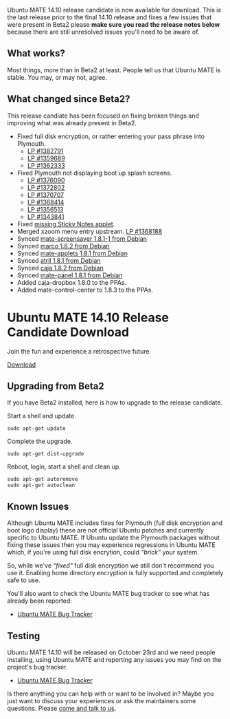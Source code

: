 <!--
.. title: Ubuntu MATE 14.10 Release Candidate
.. slug: ubuntu-mate-utopic-release-candidate
.. date: 2014-10-15 21:00:00 UTC
.. tags: Ubuntu,MATE,Utopic,release candidate
.. link:
.. description:
.. type: text
.. author: Martin Wimpress
-->

Ubuntu MATE 14.10 release candidate is now available for download.
This is the last release prior to the final 14.10 release and fixes
a few issues that were present in Beta2 please **make sure you read
the  release notes below** because there are still unresolved issues
you'll need to be aware of.

## What works?

Most things, more than in Beta2 at least. People tell us that Ubuntu
MATE is stable. You may, or may not, agree.

## What changed since Beta2?

This release candiate has been focused on fixing broken things and
improving what was already present in Beta2.

  * Fixed full disk encryption, or rather entering your pass phrase into Plymouth.
    * [LP #1382791](https://bugs.launchpad.net/ubuntu/+source/plymouth/+bug/1382791)
    * [LP #1359689](https://bugs.launchpad.net/ubuntu/+source/plymouth/+bug/1359689)
    * [LP #1362333](https://bugs.launchpad.net/ubuntu/+source/ubiquity/+bug/1362333)
  * Fixed Plymouth not displaying boot up splash screens.
    * [LP #1376090](https://bugs.launchpad.net/ubuntu/+source/plymouth/+bug/1376090)
    * [LP #1372802](https://bugs.launchpad.net/ubuntu/+source/plymouth/+bug/1372802)
    * [LP #1370707](https://bugs.launchpad.net/ubuntu/+source/plymouth/+bug/1370707)
    * [LP #1368414](https://bugs.launchpad.net/ubuntu/+source/plymouth/+bug/1368414)
    * [LP #1356513](https://bugs.launchpad.net/ubuntu/+source/plymouth/+bug/1356513)
    * [LP #1343841](https://bugs.launchpad.net/ubuntu/+source/plymouth/+bug/1343841)
  * Fixed [missing Sticky Notes applet](https://bugs.launchpad.net/ubuntu-mate/+bug/1370048).
  * Merged xzoom menu entry upstream. [LP #1368188](https://bugs.launchpad.net/ubuntu/+source/xzoom/+bug/1368188)
  * Synced [mate-screensaver 1.8.1-1 from Debian](https://bugs.launchpad.net/ubuntu/+source/mate-screensaver/+bug/1378430)
  * Synced [marco 1.8.2 from Debian](https://bugs.launchpad.net/ubuntu/+source/marco/+bug/1378429)
  * Synced [mate-applets 1.8.1 from Debian](https://bugs.launchpad.net/ubuntu/+source/mate-applets/+bug/1378427)
  * Synced [atril 1.8.1 from Debian](https://bugs.launchpad.net/ubuntu/+source/atril/+bug/1378426)
  * Synced [caja 1.8.2 from Debian](https://bugs.launchpad.net/ubuntu/+source/caja/+bug/1378425)
  * Synced [mate-panel 1.8.1 from Debian](https://bugs.launchpad.net/ubuntu/+source/mate-panel/+bug/1378421)
  * Added caja-dropbox 1.8.0 to the PPAs.
  * Added mate-control-center to 1.8.3 to the PPAs.

<div class="bs-component">
    <div class="jumbotron">
        <h1>Ubuntu MATE 14.10 Release Candidate Download</h1>
        <p>Join the fun and experience a retrospective future.</p>
        <a href="/utopic/" class="btn btn-primary btn-lg">Download</a>
        </p>
    </div>
</div>

## Upgrading from Beta2

If you have Beta2 installed, here is how to upgrade to the release
candidate.

Start a shell and update.

    sudo apt-get update
    
Complete the upgrade.    
    
    sudo apt-get dist-upgrade

Reboot, login, start a shell and clean up.

    sudo apt-get autoremove
    sudo apt-get autoclean

## Known Issues

Although Ubuntu MATE includes fixes for Plymouth (full disk encryption
and boot logo display) these are not official Ubuntu patches and
currently specific to Ubuntu MATE. If Ubuntu update the Plymouth packages
without fixing these issues then you may experience regressions in
Ubuntu MATE which, if you're using full disk encrytion, could *"brick"*
your system.

So, while we've *"fixed"* full disk encryption we still don't recommend
you use it. Enabling home directory encryption is fully supported and
completely safe to use.

You'll also want to check the Ubuntu MATE bug tracker to see what has
already been reported:

  * [Ubuntu MATE Bug Tracker](https://bugs.launchpad.net/ubuntu-mate)

## Testing

Ubuntu MATE 14.10 will be released on October 23rd and we need
people installing, using Ubuntu MATE and reporting any issues you may
find on the project's bug tracker.

  * [Ubuntu MATE Bug Tracker](https://bugs.launchpad.net/ubuntu-mate)

Is there anything you can help with or want to be involved in? Maybe
you just want to discuss your experiences or ask the maintainers some
questions. Please [come and talk to us](/community/).

